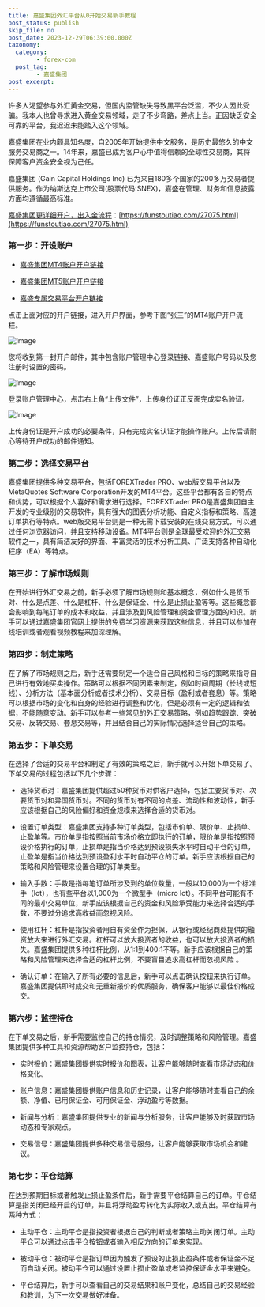 ```yaml
---
title: 嘉盛集团外汇平台从0开始交易新手教程
post_status: publish
skip_file: no
post_date: 2023-12-29T06:39:00.000Z
taxonomy:
  category:
        - forex-com
  post_tag:
        - 嘉盛集团
post_excerpt: 
---
```

许多人渴望参与外汇黄金交易，但国内监管缺失导致黑平台泛滥，不少人因此受骗。我本人也曾寻求进入黄金交易领域，走了不少弯路，差点上当。正因缺乏安全可靠的平台，我迟迟未能踏入这个领域。

嘉盛集团在业内颇具知名度，自2005年开始提供中文服务，是历史最悠久的中文服务交易商之一。14年来，嘉盛已成为客户心中值得信赖的全球性交易商，其将保障客户资金安全视为己任。

嘉盛集团 (Gain Capital Holdings Inc) 已为来自180多个国家的200多万交易者提供服务。作为纳斯达克上市公司(股票代码:SNEX)，嘉盛在管理、财务和信息披露方面均遵循最高标准。

[嘉盛集团更详细开户，出入金流程](https://funstoutiao.com/27075.html)：[https://funstoutiao.com/27075.html](https://funstoutiao.com/27075.html)

### 第一步：开设账户

* [嘉盛集团MT4账户开户链接](https://s.ssgg.net/jsmt4)

* [嘉盛集团MT5账户开户链接](https://s.ssgg.net/jsmt5)

* [嘉盛专属交易平台开户链接](https://s.ssgg.net/js)

点击上面对应的开户链接，进入开户界面，参考下图“张三”的MT4账户开户流程。

![Image](https://prod-files-secure.s3.us-west-2.amazonaws.com/39ed1227-6d7d-4570-be36-9ccd4a2c4241/7a167aea-686b-400d-af59-4e18eb607a40/640.png?X-Amz-Algorithm=AWS4-HMAC-SHA256&X-Amz-Content-Sha256=UNSIGNED-PAYLOAD&X-Amz-Credential=ASIAZI2LB46673OTUV3H%2F20250620%2Fus-west-2%2Fs3%2Faws4_request&X-Amz-Date=20250620T161308Z&X-Amz-Expires=3600&X-Amz-Security-Token=IQoJb3JpZ2luX2VjENf%2F%2F%2F%2F%2F%2F%2F%2F%2F%2FwEaCXVzLXdlc3QtMiJGMEQCIB1LDZSz9qngH7Urx%2F48G5OuZUoDiosN8NBujRtkwV1mAiAN4KClaE6odKqvDC70iiUPPWNyqXhL88GyzjihbsSfqiqIBAjA%2F%2F%2F%2F%2F%2F%2F%2F%2F%2F8BEAAaDDYzNzQyMzE4MzgwNSIMO66%2BANyGH4vfelwvKtwDIGzuV44WSvihXMCN43Wk1%2B%2BjymDFW3KygowKarv1boGREsZd2BGs5WtlPzBZTMu2Z3Bcmr1AKUByGYw88XsyjpBcoHt4%2BTfRpmuL%2FzRie5mHar%2Bp%2Fs0pCiEqfMfFcZwovQkGWBXkPDDIb5xJQLoH8%2BbM6bqctVj3g%2FM4nv%2FVlOyzrvlK1RYSFWrohQG2WqLZcgIpTS6XyFgvuNh6sLxEF%2FVUl1x1a6BNCCY%2F06MMbfpzT7DSZnkXbD3LSu4Pm310rwnBc8Z8M959REn%2BBEaG62g4z82TJJts3JSMiOVp4Ku%2B2suACRbc2%2Fat4DtYkKunDe1NVbFsBwCRvYeNHOyauHckAde9gWkVRUdLSys7BflR5ldOXvEyXyR9ArOtdSRGDeQmJfZevLnl7hRzzWRPgLTpRysULLnvc0rUgFONlzvv8xROKpcIyBhBS8lV8p3j2G4bEoiNFoNwuYQKkaJbP7dMxqcaQ5LfCjL7X4RMUuYGZ2jLJr%2BA%2B%2BtqiXaBS2T8ha6cNSIeljIq0C3%2BUaMRN9uQ43eRBxRGT%2BsT0XVNpnJ0yz6NYS3Fje2atin91aveUJC5f6i8u2y7Q6A1y8fhwDnhjfYQfkerR4LtiIjnHhRbGIe5YDpXVUhbhnwwjvLVwgY6pgGABmpGz30uZMxwAYmQN7Jz5IpWckWc54Hoh9vB8y%2FuRJZ4o9lvwQaUHDWFal%2BCw5Wm%2FWc6knn0oHDYXzCzT%2Fc4XFjuu6JPwnTIcjl6gvuojvUFBAuscGvu77mD0%2BQbcS534ekEsdK%2BqM0Zyq7%2FQ7ddd0XzJyEK0EUZpWU7s32qpL1sqcAojUA7KQF7d8%2FzTNkiksLBj3YaW6VE3VjHkTi8xInXDDQ7&X-Amz-Signature=fb2a83e507c478a0fa56a2bbba9554de9e98798eeb3ec166c06a80d59d288d13&X-Amz-SignedHeaders=host&x-amz-checksum-mode=ENABLED&x-id=GetObject)

您将收到第一封开户邮件，其中包含账户管理中心登录链接、嘉盛账户号码以及您注册时设置的密码。

![Image](https://prod-files-secure.s3.us-west-2.amazonaws.com/39ed1227-6d7d-4570-be36-9ccd4a2c4241/eaa1c6b3-2877-4284-a0e1-530e222c27fb/image.png?X-Amz-Algorithm=AWS4-HMAC-SHA256&X-Amz-Content-Sha256=UNSIGNED-PAYLOAD&X-Amz-Credential=ASIAZI2LB46673OTUV3H%2F20250620%2Fus-west-2%2Fs3%2Faws4_request&X-Amz-Date=20250620T161308Z&X-Amz-Expires=3600&X-Amz-Security-Token=IQoJb3JpZ2luX2VjENf%2F%2F%2F%2F%2F%2F%2F%2F%2F%2FwEaCXVzLXdlc3QtMiJGMEQCIB1LDZSz9qngH7Urx%2F48G5OuZUoDiosN8NBujRtkwV1mAiAN4KClaE6odKqvDC70iiUPPWNyqXhL88GyzjihbsSfqiqIBAjA%2F%2F%2F%2F%2F%2F%2F%2F%2F%2F8BEAAaDDYzNzQyMzE4MzgwNSIMO66%2BANyGH4vfelwvKtwDIGzuV44WSvihXMCN43Wk1%2B%2BjymDFW3KygowKarv1boGREsZd2BGs5WtlPzBZTMu2Z3Bcmr1AKUByGYw88XsyjpBcoHt4%2BTfRpmuL%2FzRie5mHar%2Bp%2Fs0pCiEqfMfFcZwovQkGWBXkPDDIb5xJQLoH8%2BbM6bqctVj3g%2FM4nv%2FVlOyzrvlK1RYSFWrohQG2WqLZcgIpTS6XyFgvuNh6sLxEF%2FVUl1x1a6BNCCY%2F06MMbfpzT7DSZnkXbD3LSu4Pm310rwnBc8Z8M959REn%2BBEaG62g4z82TJJts3JSMiOVp4Ku%2B2suACRbc2%2Fat4DtYkKunDe1NVbFsBwCRvYeNHOyauHckAde9gWkVRUdLSys7BflR5ldOXvEyXyR9ArOtdSRGDeQmJfZevLnl7hRzzWRPgLTpRysULLnvc0rUgFONlzvv8xROKpcIyBhBS8lV8p3j2G4bEoiNFoNwuYQKkaJbP7dMxqcaQ5LfCjL7X4RMUuYGZ2jLJr%2BA%2B%2BtqiXaBS2T8ha6cNSIeljIq0C3%2BUaMRN9uQ43eRBxRGT%2BsT0XVNpnJ0yz6NYS3Fje2atin91aveUJC5f6i8u2y7Q6A1y8fhwDnhjfYQfkerR4LtiIjnHhRbGIe5YDpXVUhbhnwwjvLVwgY6pgGABmpGz30uZMxwAYmQN7Jz5IpWckWc54Hoh9vB8y%2FuRJZ4o9lvwQaUHDWFal%2BCw5Wm%2FWc6knn0oHDYXzCzT%2Fc4XFjuu6JPwnTIcjl6gvuojvUFBAuscGvu77mD0%2BQbcS534ekEsdK%2BqM0Zyq7%2FQ7ddd0XzJyEK0EUZpWU7s32qpL1sqcAojUA7KQF7d8%2FzTNkiksLBj3YaW6VE3VjHkTi8xInXDDQ7&X-Amz-Signature=fd160f0ec5a9e18c4ec1955a6011aa429e571d4666cca4fbf56a039fdba89ba1&X-Amz-SignedHeaders=host&x-amz-checksum-mode=ENABLED&x-id=GetObject)

登录账户管理中心，点击右上角“上传文件”，上传身份证正反面完成实名验证。

![Image](https://prod-files-secure.s3.us-west-2.amazonaws.com/39ed1227-6d7d-4570-be36-9ccd4a2c4241/54090639-09fc-46b4-a135-e0289f707147/image.png?X-Amz-Algorithm=AWS4-HMAC-SHA256&X-Amz-Content-Sha256=UNSIGNED-PAYLOAD&X-Amz-Credential=ASIAZI2LB46673OTUV3H%2F20250620%2Fus-west-2%2Fs3%2Faws4_request&X-Amz-Date=20250620T161308Z&X-Amz-Expires=3600&X-Amz-Security-Token=IQoJb3JpZ2luX2VjENf%2F%2F%2F%2F%2F%2F%2F%2F%2F%2FwEaCXVzLXdlc3QtMiJGMEQCIB1LDZSz9qngH7Urx%2F48G5OuZUoDiosN8NBujRtkwV1mAiAN4KClaE6odKqvDC70iiUPPWNyqXhL88GyzjihbsSfqiqIBAjA%2F%2F%2F%2F%2F%2F%2F%2F%2F%2F8BEAAaDDYzNzQyMzE4MzgwNSIMO66%2BANyGH4vfelwvKtwDIGzuV44WSvihXMCN43Wk1%2B%2BjymDFW3KygowKarv1boGREsZd2BGs5WtlPzBZTMu2Z3Bcmr1AKUByGYw88XsyjpBcoHt4%2BTfRpmuL%2FzRie5mHar%2Bp%2Fs0pCiEqfMfFcZwovQkGWBXkPDDIb5xJQLoH8%2BbM6bqctVj3g%2FM4nv%2FVlOyzrvlK1RYSFWrohQG2WqLZcgIpTS6XyFgvuNh6sLxEF%2FVUl1x1a6BNCCY%2F06MMbfpzT7DSZnkXbD3LSu4Pm310rwnBc8Z8M959REn%2BBEaG62g4z82TJJts3JSMiOVp4Ku%2B2suACRbc2%2Fat4DtYkKunDe1NVbFsBwCRvYeNHOyauHckAde9gWkVRUdLSys7BflR5ldOXvEyXyR9ArOtdSRGDeQmJfZevLnl7hRzzWRPgLTpRysULLnvc0rUgFONlzvv8xROKpcIyBhBS8lV8p3j2G4bEoiNFoNwuYQKkaJbP7dMxqcaQ5LfCjL7X4RMUuYGZ2jLJr%2BA%2B%2BtqiXaBS2T8ha6cNSIeljIq0C3%2BUaMRN9uQ43eRBxRGT%2BsT0XVNpnJ0yz6NYS3Fje2atin91aveUJC5f6i8u2y7Q6A1y8fhwDnhjfYQfkerR4LtiIjnHhRbGIe5YDpXVUhbhnwwjvLVwgY6pgGABmpGz30uZMxwAYmQN7Jz5IpWckWc54Hoh9vB8y%2FuRJZ4o9lvwQaUHDWFal%2BCw5Wm%2FWc6knn0oHDYXzCzT%2Fc4XFjuu6JPwnTIcjl6gvuojvUFBAuscGvu77mD0%2BQbcS534ekEsdK%2BqM0Zyq7%2FQ7ddd0XzJyEK0EUZpWU7s32qpL1sqcAojUA7KQF7d8%2FzTNkiksLBj3YaW6VE3VjHkTi8xInXDDQ7&X-Amz-Signature=151c86e25883e851ab6ac777c537820d22adfeaba01a157da1827966f84499cb&X-Amz-SignedHeaders=host&x-amz-checksum-mode=ENABLED&x-id=GetObject)

上传身份证是开户成功的必要条件，只有完成实名认证才能操作账户。上传后请耐心等待开户成功的邮件通知。

### 第二步：选择交易平台

嘉盛集团提供多种交易平台，包括FOREXTrader PRO、web版交易平台以及MetaQuotes Software Corporation开发的MT4平台。这些平台都有各自的特点和优势，可以根据个人喜好和需求进行选择。FOREXTrader PRO是嘉盛集团自主开发的专业级别的交易软件，具有强大的图表分析功能、自定义指标和策略、高速订单执行等特点。web版交易平台则是一种无需下载安装的在线交易方式，可以通过任何浏览器访问，并且支持移动设备。MT4平台则是全球最受欢迎的外汇交易软件之一，具有简洁友好的界面、丰富灵活的技术分析工具、广泛支持各种自动化程序（EA）等特点。

### 第三步：了解市场规则

在开始进行外汇交易之前，新手必须了解市场规则和基本概念，例如什么是货币对、什么是点差、什么是杠杆、什么是保证金、什么是止损止盈等等。这些概念都会影响到每笔订单的成本和收益，并且涉及到风险管理和资金管理方面的知识。新手可以通过嘉盛集团官网上提供的免费学习资源来获取这些信息，并且可以参加在线培训或者观看视频教程来加深理解。

### 第四步：制定策略

在了解了市场规则之后，新手还需要制定一个适合自己风格和目标的策略来指导自己进行有效地买卖操作。策略可以根据不同因素来制定，例如时间周期（长线或短线）、分析方法（基本面分析或者技术分析）、交易目标（盈利或者套息）等。策略可以根据市场的变化和自身的经验进行调整和优化，但是必须有一定的逻辑和依据，不能随意变动。新手可以参考一些常见的外汇交易策略，例如趋势跟踪、突破交易、反转交易、套息交易等，并且结合自己的实际情况选择适合自己的策略。

### 第五步：下单交易

在选择了合适的交易平台和制定了有效的策略之后，新手就可以开始下单交易了。下单交易的过程包括以下几个步骤：

* 选择货币对：嘉盛集团提供超过50种货币对供客户选择，包括主要货币对、次要货币对和异国货币对。不同的货币对有不同的点差、流动性和波动性，新手应该根据自己的风险偏好和资金规模来选择合适的货币对。

* 设置订单类型：嘉盛集团支持多种订单类型，包括市价单、限价单、止损单、止盈单等。市价单是指按照当前市场价格立即执行的订单，限价单是指按照预设价格执行的订单，止损单是指当价格达到预设损失水平时自动平仓的订单，止盈单是指当价格达到预设盈利水平时自动平仓的订单。新手应该根据自己的策略和风险管理来设置合理的订单类型。

* 输入手数：手数是指每笔订单所涉及到的单位数量，一般以10,000为一个标准手（lot），也有些平台以1,000为一个微型手（micro lot）。不同平台可能有不同的最小交易单位，新手应该根据自己的资金和风险承受能力来选择合适的手数，不要过分追求高收益而忽视风险。

* 使用杠杆：杠杆是指投资者用自有资金作为担保，从银行或经纪商处提供的融资放大来进行外汇交易。杠杆可以放大投资者的收益，也可以放大投资者的损失。嘉盛集团提供多种杠杆比例，从1:1到400:1不等。新手应该根据自己的策略和风险管理来选择合适的杠杆比例，不要盲目追求高杠杆而忽视风险 。

* 确认订单：在输入了所有必要的信息后，新手可以点击确认按钮来执行订单。嘉盛集团提供即时成交和无重新报价的优质服务，确保客户能够以最佳价格成交。

### 第六步：监控持仓

在下单交易之后，新手需要监控自己的持仓情况，及时调整策略和风险管理。嘉盛集团提供多种工具和资源帮助客户监控持仓，包括：

* 实时报价：嘉盛集团提供实时报价和图表，让客户能够随时查看市场动态和价格变化。

* 账户信息：嘉盛集团提供账户信息和历史记录，让客户能够随时查看自己的余额、净值、已用保证金、可用保证金、浮动盈亏等数据。

* 新闻与分析：嘉盛集团提供专业的新闻与分析服务，让客户能够及时获取市场动态和专家观点。

* 交易信号：嘉盛集团提供多种交易信号服务，让客户能够获取市场机会和建议。

### 第七步：平仓结算

在达到预期目标或者触发止损止盈条件后，新手需要平仓结算自己的订单。平仓结算是指关闭已经开启的订单，并且将浮动盈亏转化为实际收入或支出。平仓结算有两种方式：

* 主动平仓：主动平仓是指投资者根据自己的判断或者策略主动关闭订单。主动平仓可以通过点击平仓按钮或者输入相反方向的订单来实现。

* 被动平仓：被动平仓是指订单因为触发了预设的止损止盈条件或者保证金不足而自动关闭。被动平仓可以通过设置止损止盈单或者监控保证金水平来避免。

* 平仓结算后，新手可以查看自己的交易结果和账户变化，总结自己的交易经验和教训，为下一次交易做好准备。